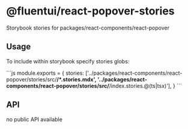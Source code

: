 # @fluentui/react-popover-stories

Storybook stories for packages/react-components/react-popover

## Usage

To include within storybook specify stories globs:

\`\`\`js
module.exports = {
stories: ['../packages/react-components/react-popover/stories/src/**/*.stories.mdx', '../packages/react-components/react-popover/stories/src/**/index.stories.@(ts|tsx)'],
}
\`\`\`

## API

no public API available

